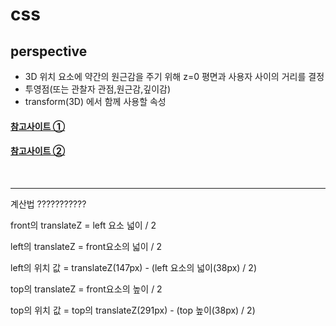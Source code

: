 # css

## __perspective__ 

- 3D 위치 요소에 약간의 원근감을 주기 위해 z=0 평면과 사용자 사이의 거리를 결정
- 투영점(또는 관찰자 관점,원근감,깊이감)
- transform(3D) 에서 함께 사용할 속성

#### [참고사이트 ①](https://webclub.tistory.com/486)
#### [참고사이트 ②](https://nykim.work/26)

<br>

----

계산법 ???????????

front의 translateZ = left 요소 넓이 / 2

left의 translateZ = front요소의 넓이 / 2

left의 위치 값 = translateZ(147px) - (left 요소의 넓이(38px) / 2)

top의 translateZ = front요소의 높이 / 2

top의 위치 값 = top의 translateZ(291px) - (top 높이(38px) / 2)